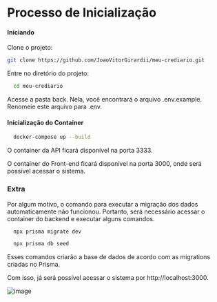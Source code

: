 # Processo de Inicialização

#### Iniciando

Clone o projeto:

```bash
git clone https://github.com/JoaoVitorGirardii/meu-crediario.git
```

Entre no diretório do projeto:

```bash
  cd meu-crediario
```

Acesse a pasta back. Nela, você encontrará o arquivo .env.example. Renomeie este arquivo para .env.

#### Inicialização do Container

```bash
  docker-compose up --build
```

O container da API ficará disponível na porta 3333.

O container do Front-end ficará disponível na porta 3000, onde será possível acessar o sistema.

### Extra

Por algum motivo, o comando para executar a migração dos dados automaticamente não funcionou. Portanto, será necessário acessar o container do backend e executar alguns comandos.

```bash
  npx prisma migrate dev
```

```bash
  npx prisma db seed
```

Esses comandos criarão a base de dados de acordo com as migrations criadas no Prisma.

Com isso, já será possível acessar o sistema por http://localhost:3000.

![image](https://github.com/user-attachments/assets/941db926-dccd-4a85-8e21-c501a9477005)
